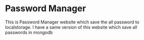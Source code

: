 # Password Manager

This is Password Manager website which save the all password to localstorage. I have a same version of this website which save all passwords in mongodb